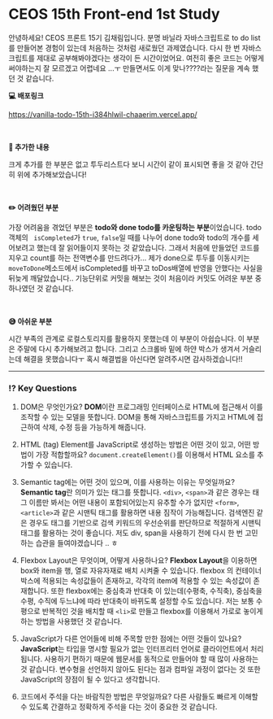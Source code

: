 # CEOS 15th Front-end 1st Study
안녕하세요! CEOS 프론트 15기 김채림입니다. 분명 바닐라 자바스크립트로 to do list를 만들어본 경험이 있는데 처음하는 것처럼 새로웠던 과제였습니다. 다시 한 번 자바스크립트를 제대로 공부해봐야겠다는 생각이 든 시간이었어요. 여전히 좋은 코드는 어떻게 써야하는지 잘 모르겠고 어렵네요 ...ㅜ 만들면서도 이게 맞나????라는 질문을 계속 했던 것 같습니다.

**💻 배포링크**

 https://vanilla-todo-15th-i384hlwil-chaaerim.vercel.app/

<br>

**📗 추가한 내용**

크게 추가를 한 부분은 없고 투두리스트다 보니 시간이 같이 표시되면 좋을 것 같아 간단히 위에 추가해보았습니다!

<br>

**✏️ 어려웠던 부분**

가장 어려움을 겪었던 부분은 **todo와 done todo를 카운팅하는 부분**이었습니다. todo 객체의 ` isCompleted`가 `true`, `false`일 때를 나누어 done todo와 todo의 개수를 세어보려고 했는데 잘 읽어들이지 못하는 것 같았습니다. 그래서 처음에 만들었던 코드를 지우고 count를 하는 전역변수를 만드려다가... 제가 done으로 투두를 이동시키는 `moveToDone`메소드에서 isCompleted를 바꾸고 toDos배열에 반영을 안했다는 사실을 뒤늦게 깨달았습니다.. 
기능단위로 커밋을 해보는 것이 처음이라 커밋도 어려운 부분 중 하나였던 것 같습니다. 

<br>

**😅 아쉬운 부분**

시간 부족의 관계로 로컬스토리지를 활용하지 못했는데 이 부분이 아쉽습니다. 이 부분은 주말에 다시 추가해보려고 합니다. 그리고 스크롤바 밑에 하얀 박스가 생겨서 거슬리는데 해결을 못했습니다ㅜ 혹시 해결법을 아신다면 알려주시면 감사하겠습니다!!

---
### ⁉️ Key Questions
1. DOM은 무엇인가요?
**DOM**이란 프로그래밍 인터페이스로 HTML에 접근해서 이를 조작할 수 있는 모델을 뜻합니다. DOM을 통해 자바스크립트를 가지고 HTML에 접근하여 삭제, 수정 등을 가능하게 해줍니다. 

2. HTML (tag) Element를 JavaScript로 생성하는 방법은 어떤 것이 있고, 어떤 방법이 가장 적합할까요?
`document.createElement()`를 이용해서 HTML 요소를 추가할 수 있습니다. 

3. Semantic tag에는 어떤 것이 있으며, 이를 사용하는 이유는 무엇일까요?
**Semantic tag**란 의미가 있는 태그를 뜻합니다. `<div>`, `<span>`과 같은 경우는 태그 이름만 봐서는 어떤 내용이 포함되어있는지 유추할 수가 없지만 `<form>`, `<article>`과 같은 시맨틱 태그를 활용하면 내용 짐작이 가능해집니다. 
검색엔진 같은 경우도 태그를 기반으로 검색 키워드의 우선순위를 판단하므로 적절하게 시맨틱 태그를 활용하는 것이 좋습니다. 
저도 div, span을 사용하기 전에 다시 한 번 고민하는 습관을 들여야겠습니다 .. ㅎ

4. Flexbox Layout은 무엇이며, 어떻게 사용하나요?
**Flexbox Layout**을 이용하면 box와 item을 행, 열로 자유자재로 배치 시켜줄 수 있습니다. flexbox 의 컨테이너 박스에 적용되는 속성값들이 존재하고, 각각의 item에 적용할 수 있는 속성값이 존재합니다. 또한 flexbox에는 중심축과 반대축 이 있는데(수평축, 수직축), 중심축을 수평, 수직에 두느냐에 따라 반대축이 바뀌도록 설정할 수도 있습니다. 
저는 보통 수평으로 반복적인 것을 배치할 때 `<li>`로 만들고 flexbox를 이용해서 가로로 놓이게 하는 방법을 사용했던 것 같습니다.

5. JavaScript가 다른 언어들에 비해 주목할 만한 점에는 어떤 것들이 있나요?
**JavaScript**는 타입을 명시할 필요가 없는 인터프리터 언어로 클라이언트에서 처리됩니다. 사용하기 편하기 때문에 웹문서를 동적으로 만들어야 할 때 많이 사용하는 것 같습니다. 변수형을 선언하지 않아도 된다는 점과 컴파일 과정이 없다는 것 또한 JavaScript의 장점이 될 수 있다고 생각합니다. 

6. 코드에서 주석을 다는 바람직한 방법은 무엇일까요?
다른 사람들도 빠르게 이해할 수 있도록 간결하고 정확하게 주석을 다는 것이 중요한 것 같습니다.


